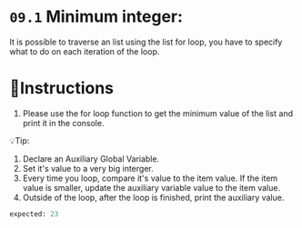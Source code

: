 # `09.1` Minimum integer:

It is possible to traverse an list using the list for loop,
you have to specify what to do on each iteration of the loop.


# 📝Instructions
1. Please use the for loop function to get the minimum value
 of the list and print it in the console.

💡Tip:
1. Declare an Auxiliary Global Variable.
2. Set it's value to a very big interger.
3. Every time you loop, compare it's value to the item value. If the item value is smaller, update the auxiliary variable value to the item value.
4. Outside of the loop, after the loop is finished, print the auxiliary value.

```py
expected: 23
```
